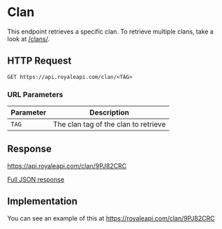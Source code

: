 # Clan

This endpoint retrieves a specific clan. To retrieve multiple clans, take a look at [/clans/<TAGS>](/endpoints/clans).

## HTTP Request

`GET https://api.royaleapi.com/clan/<TAG>`

### URL Parameters

Parameter | Description
--- | ---
`TAG` | The clan tag of the clan to retrieve

## Response

https://api.royaleapi.com/clan/9PJ82CRC

<a href="/json/clan_9PJ82CRC.json">Full JSON response</a>

## Implementation

You can see an example of this at https://royaleapi.com/clan/9PJ82CRC

